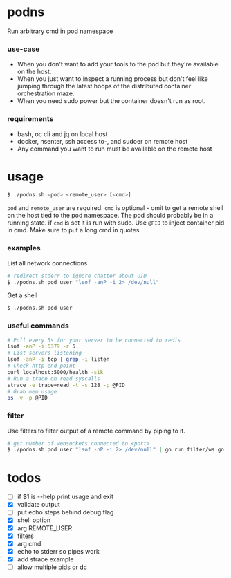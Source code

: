 # podns
Run arbitrary cmd in pod namespace

### use-case
- When you don't want to add your tools to the pod but they're available on the host.
- When you just want to inspect a running process but don't feel like jumping through the latest hoops of the distributed container orchestration maze.
- When you need sudo power but the container doesn't run as root.

### requirements
- bash, oc cli and jq on local host
- docker, nsenter, ssh access to-, and sudoer on remote host
- Any command you want to run must be available on the remote host

# usage

```bash
$ ./podns.sh <pod> <remote_user> [<cmd>]
```

`pod` and `remote_user` are required. `cmd` is optional - omit to get a remote shell on the host tied to the pod namespace. The pod should probably be in a running state. if `cmd` is set it is run with sudo. Use `@PID` to inject container pid in cmd. Make sure to put a long cmd in quotes.

### examples

List all network connections
```bash
# redirect stderr to ignore chatter about UID
$ ./podns.sh pod user "lsof -anP -i 2> /dev/null"
```

Get a shell
```bash
$ ./podns.sh pod user
```

### useful commands

```bash
# Poll every 5s for your server to be connected to redis
lsof -anP -i:6379 -r 5
# List servers listening
lsof -anP -i tcp | grep -i listen
# Check http end point
curl localhost:5000/health -sik
# Run a trace on read syscalls
strace -e trace=read -t -s 128 -p @PID
# Grab mem usage
ps -v -p @PID
```

### filter
Use filters to filter output of a remote command by piping to it.

```bash
# get number of websockets connected to <port>
$ ./podns.sh pod user "lsof -nP -i 2> /dev/null" | go run filter/ws.go <port>
```

# todos
- [ ] if $1 is --help print usage and exit
- [x] validate output
- [ ] put echo steps behind debug flag
- [x] shell option
- [x] arg REMOTE_USER
- [x] filters
- [x] arg cmd
- [x] echo to stderr so pipes work
- [x] add strace example
- [ ] allow multiple pids or dc
